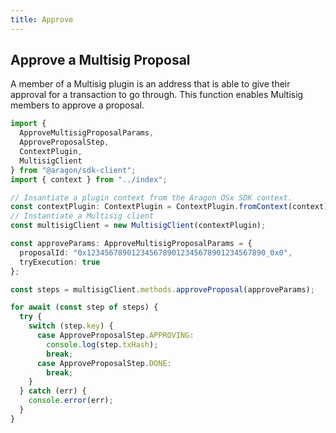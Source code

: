 ```yaml
---
title: Approve
---
```


## Approve a Multisig Proposal

A member of a Multisig plugin is an address that is able to give their approval for a transaction to go through.
This function enables Multisig members to approve a proposal.

```ts
import {
  ApproveMultisigProposalParams,
  ApproveProposalStep,
  ContextPlugin,
  MultisigClient
} from "@aragon/sdk-client";
import { context } from "../index";

// Insantiate a plugin context from the Aragon OSx SDK context.
const contextPlugin: ContextPlugin = ContextPlugin.fromContext(context);
// Instantiate a Multisig client
const multisigClient = new MultisigClient(contextPlugin);

const approveParams: ApproveMultisigProposalParams = {
  proposalId: "0x1234567890123456789012345678901234567890_0x0",
  tryExecution: true
};

const steps = multisigClient.methods.approveProposal(approveParams);

for await (const step of steps) {
  try {
    switch (step.key) {
      case ApproveProposalStep.APPROVING:
        console.log(step.txHash);
        break;
      case ApproveProposalStep.DONE:
        break;
    }
  } catch (err) {
    console.error(err);
  }
}
```


